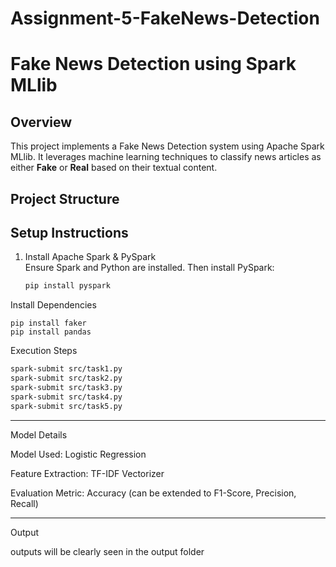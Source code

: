 # Assignment-5-FakeNews-Detection
# Fake News Detection using Spark MLlib

## Overview
This project implements a Fake News Detection system using Apache Spark MLlib. It leverages machine learning techniques to classify news articles as either **Fake** or **Real** based on their textual content.

## Project Structure


## Setup Instructions

1. Install Apache Spark & PySpark  
   Ensure Spark and Python are installed. Then install PySpark:

   ```bash
   pip install pyspark
   ```
   
Install Dependencies

```
pip install faker
pip install pandas
```

Execution Steps
```bash
spark-submit src/task1.py
spark-submit src/task2.py
spark-submit src/task3.py
spark-submit src/task4.py
spark-submit src/task5.py
```
---
Model Details

Model Used: Logistic Regression

Feature Extraction: TF-IDF Vectorizer

Evaluation Metric: Accuracy (can be extended to F1-Score, Precision, Recall)

---
Output 

outputs will be clearly  seen in the output folder



